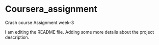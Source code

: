 # Coursera_assignment
Crash course Assignment week-3

I am editing the README file. Adding some more details about the project description.
